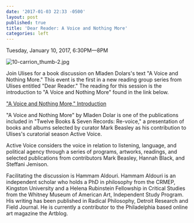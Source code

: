 ```yaml
---
date: '2017-01-03 22:33 -0500'
layout: post
published: true
title: 'Dear Reader: A Voice and Nothing More'
categories: left
---
```


Tuesday, January 10, 2017, 6:30PM—8PM

![10-carrion_thumb-2.jpg]({{site.baseurl}}/assets/img/10-carrion_thumb-2.jpg)

Join Ulises for a book discussion on Mladen Dolars's text "A Voice and Nothing More."  This event is the first in a new reading group series from Ulises entitled "Dear Reader." The reading for this session is the introduction to "A Voice and Nothing More" found in the link below. 

["A Voice and Nothing More," Introduction](https://drive.google.com/file/d/0By5QSqc6j12OTElYZ3ZRVlZVaWM/view)

"A Voice and Nothing More" by Mladen Dolar is one of the publications included in "Twelve Books & Seven Records: Re-voice," a presentation of books and albums selected by curator Mark Beasley as his contribution to Ulises's curatorial season Active Voice. 

Active Voice considers the voice in relation to listening, language, and political agency through a series of programs, artworks, readings, and selected publications from contributors Mark Beasley, Hannah Black, and Steffani Jemison.

Facilitating the discussion is Hammam Aldouri. Hammam Aldouri is an independent scholar who holds a PhD in philosophy from the CRMEP, Kingston University and a Helena Rubinstein Fellowship in Critical Studies from the Whitney Museum of American Art, Independent Study Program. His writing has been published in Radical Philosophy, Detroit Research and Field Journal. He is currently a contributor to the Philadelphia based online art magazine the Artblog.